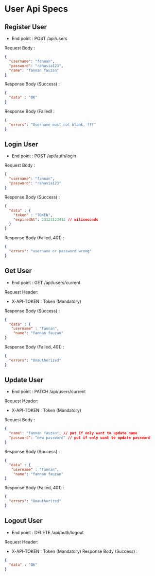 # User Api Specs

## Register User

- End point : POST /api/users

Request Body :
```json
{
  "username": "fannan",
  "password": "rahasia123",
  "name": "fannan fauzan"
}
```
Response Body (Success) :

```json
{
  "data" : "OK"
}
```

Response Body (Failed) :

```json
{
  "errors": "Username must not blank, ???"
}
```


## Login User
- End point : POST /api/auth/login

Request Body :
```json
{
  "username": "fannan",
  "password": "rahasia123"
}
```
Response Body (Success) :

```json
{
  "data" : {
    "token" : "TOKEN",
    "expiredAt": 23123123412 // miliseconds
  }
}
```

Response Body (Failed, 401) :

```json
{
  "errors": "username or password wrong"
}
```


## Get User
- End point : GET /api/users/current

Request Header:
 
- X-API-TOKEN : Token (Mandatory)

Response Body (Success) :

```json
{
  "data" : {
   "username" : "fannan",
    "name": "fannan fauzan"
}
```

Response Body (Failed, 401) :

```json
{
  "errors": "Unauthorized"
}
```

## Update User
- End point : PATCH /api/users/current

Request Header:

- X-API-TOKEN : Token (Mandatory)

Request Body :
```json
{
  "name": "fannan fauzan", // put if only want to update name
  "password": "new password" // put if only want to update password
}
```

Response Body (Success) :

```json
{
  "data" : {
   "username" : "fannan",
    "name": "fannan fauzan"
}
```

Response Body (Failed, 401) :

```json
{
  "errors": "Unauthorized"
}
```

## Logout User
- End point : DELETE /api/auth/logout

Request Header:

- X-API-TOKEN : Token (Mandatory)
  Response Body (Success) :

```json
{
  "data" : "Ok"
}
```